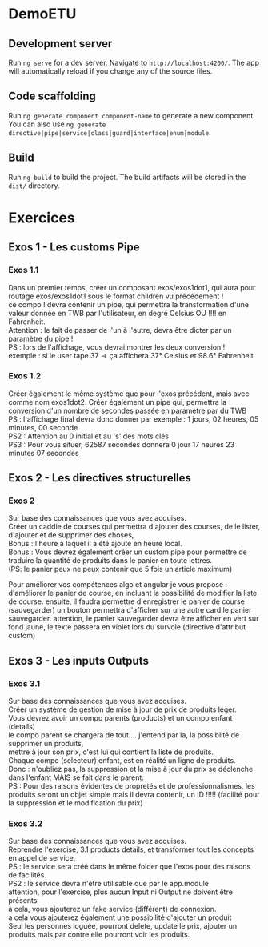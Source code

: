 # DemoETU

## Development server

Run `ng serve` for a dev server. Navigate to `http://localhost:4200/`. The app will automatically reload if you change any of the source files.

## Code scaffolding

Run `ng generate component component-name` to generate a new component. You can also use `ng generate directive|pipe|service|class|guard|interface|enum|module`.

## Build

Run `ng build` to build the project. The build artifacts will be stored in the `dist/` directory.



# Exercices
## Exos 1 - Les customs Pipe
### Exos 1.1
Dans un premier temps, créer un composant exos/exos1dot1, qui aura pour routage exos/exos1dot1 sous le format children vu précédement !  
ce compo ! devra contenir un pipe, qui permettra la transformation d'une valeur donnée en TWB par l'utilisateur,
en degré Celsius OU !!!! en Fahrenheit.  
Attention : le fait de passer de l'un à l'autre, devra être dicter par un paramètre du pipe !  
PS : lors de l'affichage, vous devrai montrer les deux conversion !  
exemple : si le user tape 37 -> ça affichera 37° Celsius et 98.6° Fahrenheit  

### Exos 1.2
Créer également le même système que pour l'exos précédent, mais avec comme nom exos1dot2.
Créer également un pipe qui, permettra la conversion d'un nombre de secondes passée en paramètre par du TWB  
PS : l'affichage final devra donc donner par exemple : 1 jours, 02 heures, 05 minutes, 00 seconde  
PS2 : Attention au 0 initial et au 's' des mots clés  
PS3 : Pour vous situer, 62587 secondes donnera 0 jour 17 heures 23 minutes 07 secondes

## Exos 2 - Les directives structurelles
### Exos 2
Sur base des connaissances que vous avez acquises.  
Créer un caddie de courses qui permettra d'ajouter des courses, de le lister, d'ajouter et de supprimer des choses,  
Bonus : l'heure à laquel il a été ajouté en heure local.  
Bonus : Vous devrez également créer un custom pipe pour permettre de traduire la quantité de produits dans le panier en toute lettres.  
(PS: le panier peux ne peux contenir que 5 fois un article maximum)
    
Pour améliorer vos compétences algo et angular je vous propose : 
d'améliorer le panier de course, en incluant la possibilité de modifier la liste de course.
ensuite, il faudra permettre d'enregistrer le panier de course (sauvegarder)
un bouton permettra d'afficher sur une autre card le panier sauvegarder.
attention, le panier sauvegarder devra être afficher en vert sur fond jaune, le texte passera en violet 
lors du survole (directive d'attribut custom)

## Exos 3 - Les inputs Outputs
### Exos 3.1
Sur base des connaissances que vous avez acquises.  
Créer un système de gestion de mise à jour de prix de produits léger.  
Vous devrez avoir un compo parents (products) et un compo enfant (details)  
le compo parent se chargera de tout.... j'entend par la, la possiblité de supprimer un produits,  
mettre à jour son prix, c'est lui qui contient la liste de produits.  
Chaque compo (selecteur) enfant, est en réalité un ligne de produits.  
Donc : n'oubliez pas, la suppression et la mise à jour du prix se déclenche dans l'enfant MAIS se fait dans le parent.  
PS : Pour des raisons évidentes de propretés et de professionnalismes, les produits seront un objet simple mais il
devra contenir, un ID !!!!! (facilité pour la suppression et le modification du prix)

### Exos 3.2
Sur base des connaissances que vous avez acquises.  
Reprendre l'exercise, 3.1 products details, et transformer tout les concepts en appel de service,  
PS : le service sera créé dans le même folder que l'exos pour des raisons de facilités.  
PS2 : le service devra n'être utilisable que par le app.module  
attention, pour l'exercise, plus aucun Input ni Output ne doivent être présents  
à cela, vous ajouterez un fake service (différent) de connexion.  
à cela vous ajouterez également une possibilité d'ajouter un produit  
Seul les personnes loguée, pourront delete, update le prix, ajouter un produits mais par contre elle pourront voir les produits.  
